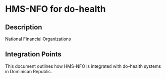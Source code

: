 # HMS-NFO for do-health

## Description

National Financial Organizations

## Integration Points

This document outlines how HMS-NFO is integrated with do-health systems in Dominican Republic.

